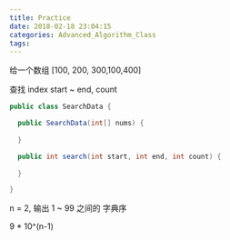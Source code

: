 ```yaml
---
title: Practice
date: 2018-02-18 23:04:15
categories: Advanced_Algorithm_Class
tags:
---
```


给一个数组
[100, 200, 300,100,400]

查找 index start ~ end, count

```java
public class SearchData {

  public SearchData(int[] nums) {
  
  }

  public int search(int start, int end, int count) {
  
  }

}
```

n = 2, 输出 1 ~ 99 之间的 字典序


9 * 10^(n-1)


